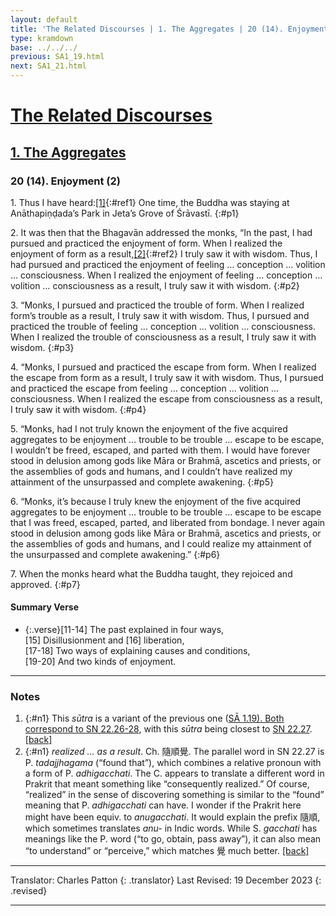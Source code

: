 ```yaml
---
layout: default
title: 'The Related Discourses | 1. The Aggregates | 20 (14). Enjoyment (2)'
type: kramdown
base: ../../../
previous: SA1_19.html
next: SA1_21.html
---
```


# [The Related Discourses](../index.html)
## [1. The Aggregates](index.html)
### 20 (14). Enjoyment (2)

1\. Thus I have heard:[\[1\]](#n1){:#ref1} One time, the Buddha was staying at Anāthapiṇḍada’s Park in Jeta’s Grove of Śrāvastī.
{:#p1}

2\. It was then that the Bhagavān addressed the monks, “In the past, I had pursued and practiced the enjoyment of form. When I realized the enjoyment of form as a result,[\[2\]](#n2){:#ref2} I truly saw it with wisdom. Thus, I had pursued and practiced the enjoyment of feeling … conception … volition … consciousness. When I realized the enjoyment of feeling … conception … volition … consciousness as a result, I truly saw it with wisdom.
{:#p2}

3\. “Monks, I pursued and practiced the trouble of form. When I realized form’s trouble as a result, I truly saw it with wisdom. Thus, I pursued and practiced the trouble of feeling … conception … volition … consciousness. When I realized the trouble of consciousness as a result, I truly saw it with wisdom.
{:#p3}

4\. “Monks, I pursued and practiced the escape from form. When I realized the escape from form as a result, I truly saw it with wisdom. Thus, I pursued and practiced the escape from feeling … conception … volition … consciousness. When I realized the escape from consciousness as a result, I truly saw it with wisdom.
{:#p4}

5\. “Monks, had I not truly known the enjoyment of the five acquired aggregates to be enjoyment … trouble to be trouble … escape to be escape, I wouldn’t be freed, escaped, and parted with them. I would have forever stood in delusion among gods like Māra or Brahmā,  ascetics and priests, or the assemblies of gods and humans, and I couldn’t have realized my attainment of the unsurpassed and complete awakening.
{:#p5}

6\. “Monks, it’s because I truly knew the enjoyment of the five acquired aggregates to be enjoyment … trouble to be trouble … escape to be escape that I was freed, escaped, parted, and liberated from bondage. I never again stood in delusion among gods like Māra or Brahmā,  ascetics and priests, or the assemblies of gods and humans, and I could realize my attainment of the unsurpassed and complete awakening.”
{:#p6}

7\. When the monks heard what the Buddha taught, they rejoiced and approved.
{:#p7}

#### Summary Verse

* {:.verse}[11-14] The past explained in four ways,<br/>
[15] Disillusionment and [16] liberation,<br/>
[17-18] Two ways of explaining causes and conditions,<br/>
[19-20] And two kinds of enjoyment.

---

### Notes

1. {:#n1} This <em>sūtra</em> is a variant of the previous one (<a href="SA1_17.html" target="_blank">SĀ 1.19</em>). Both correspond to <a href="https://suttacentral.net/sn22.26/en/sujato" target="_blank">SN 22.26-28</a>, with this <em>sūtra</em> being closest to <a href="https://suttacentral.net/sn22.27/en/sujato" target="_blank">SN 22.27</a>. [\[back\]](#ref1)
2. {:#n1} <em>realized … as a result</em>. Ch. 隨順覺. The parallel word in SN 22.27 is P. <em>tadajjhagama</em> (“found that”), which combines a relative pronoun with a form of P. <em>adhigacchati</em>. The C. appears to translate a different word in Prakrit that meant something like “consequently realized.” Of course, “realized” in the sense of discovering something is similar to the “found” meaning that P. <em>adhigacchati</em> can have. I wonder if the Prakrit here might have been equiv. to <em>anugacchati</em>. It would explain the prefix 隨順, which sometimes translates <em>anu-</em> in Indic words. While S. <em>gacchati</em> has meanings like the P. word (“to go, obtain, pass away”), it can also mean “to understand” or “perceive,” which matches 覺 much better. [\[back\]](#ref1)

---

Translator: Charles Patton
{: .translator}
Last Revised: 19 December 2023
{: .revised}

---